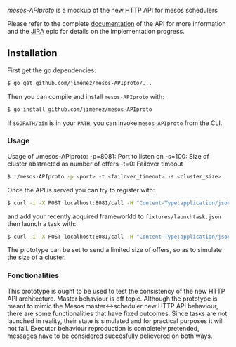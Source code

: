 *mesos-APIproto* is a mockup of the new HTTP API for mesos schedulers

Please refer to the complete [documentation](https://docs.google.com/a/twitter.com/document/d/17EjlrEBEvSBllDC6Xu3BjDoKoGosZpJS0k78JRGx134/edit?usp=sharing "Document") of the API for more information and 
the [JIRA](https://issues.apache.org/jira/browse/MESOS-2288) epic for details on the implementation progress.

## Installation

First get the go dependencies:

```sh
$ go get github.com/jimenez/mesos-APIproto/...
```

Then you can compile and install `mesos-APIproto` with:

```sh
$ go install github.com/jimenez/mesos-APIproto
```

If `$GOPATH/bin` is in your `PATH`, you can invoke `mesos-APIproto` from the CLI.


### Usage

Usage of ./mesos-APIproto:
  -p=8081: Port to listen on
  -s=100: Size of cluster abstracted as number of offers
  -t=0: Failover timeout

```sh
$ ./mesos-APIproto -p <port> -t <failover_timeout> -s <cluster_size>
```
Once the API is served you can try to register with:

```sh
$ curl -i -X POST localhost:8081/call -H "Content-Type:application/json" --data-binary "@/path/to/go/src/github.com/jimenez/mesos-APIproto/fixtures/register.json"
```
and add your recently acquired frameworkId to `fixtures/launchtask.json` then launch a task with:

```sh
$ curl -i -X POST localhost:8081/call -H "Content-Type:application/json" --data-binary "@/path/to/go/src/github.com/jimenez/mesos-APIproto/fixtures/launchtask.json"
```

The prototype can be set to send a limited size of offers, so as to simulate the size of a cluster.

### Fonctionalities

This prototype is ought to be used to test the consistency of the new HTTP API architecture. 
Master behaviour is off topic.
Although the prototype is meant to mimic the Mesos master<->scheduler new HTTP API behaviour, there are some functionalities that have fixed outcomes. 
Since tasks are not launched in reality, their state is simulated and for practical purposes it will not fail.
Executor behaviour reproduction is completely pretended, messages have to be considered 
succesfully delievered on both ways.
